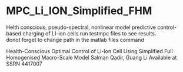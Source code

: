 # MPC_Li_ION_Simplified_FHM
Helth conscious, pseudo-spectral, nonlinear model predictive control-based charging of LI-ion cells
run testmpc files to see results.  
donot forget to change path in the matlab files command


Health-Conscious Optimal Control of Li-Ion Cell Using Simplified Full Homogenised Macro-Scale Model
Salman Qadir, Guang Li
Available at SSRN 4417007
